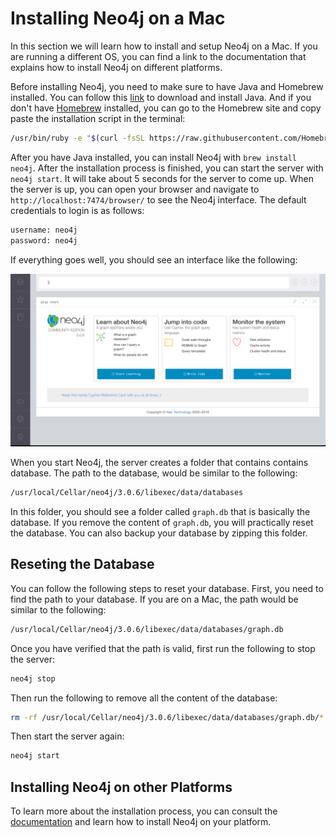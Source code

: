 # Installing Neo4j on a Mac

In this section we will learn how to install and setup Neo4j on a Mac. If you are running a different OS, you can find a link to the documentation that explains how to install Neo4j on different platforms.

Before installing Neo4j, you need to make sure to have Java and Homebrew installed. You can follow this [link](http://www.oracle.com/technetwork/java/javase/downloads/index.html) to download and install Java. And if you don't have [Homebrew](http://brew.sh/) installed, you can go to the Homebrew site and copy paste the installation script in the terminal:

```bash
/usr/bin/ruby -e "$(curl -fsSL https://raw.githubusercontent.com/Homebrew/install/master/install)"
```

After you have Java installed, you can install Neo4j with `brew install neo4j`. After the installation process is finished, you can start the server with `neo4j start`. It will take about 5 seconds for the server to come up. When the server is up, you can open your browser and navigate to `http://localhost:7474/browser/` to see the Neo4j interface. The default credentials to login is as follows:

```bash
username: neo4j
password: neo4j
```

If everything goes well, you should see an interface like the following:

![Neo4j Browser Interface](images/neo-interface.png)

When you start Neo4j, the server creates a folder that contains contains database. The path to the database, would be similar to the following:

```bash
/usr/local/Cellar/neo4j/3.0.6/libexec/data/databases
```

In this folder, you should see a folder called `graph.db` that is basically the database. If you remove the content of `graph.db`, you will practically reset the database. You can also backup your database by zipping this folder.

## Reseting the Database

You can follow the following steps to reset your database. First, you need to find the path to your database. If you are on a Mac, the path would be similar to the following:

```bash
/usr/local/Cellar/neo4j/3.0.6/libexec/data/databases/graph.db
```

Once you have verified that the path is valid, first run the following to stop the server:

```bash
neo4j stop
```

Then run the following to remove all the content of the database:

```bash
rm -rf /usr/local/Cellar/neo4j/3.0.6/libexec/data/databases/graph.db/*
```

Then start the server again:

```bash
neo4j start
```


## Installing Neo4j on other Platforms

To learn more about the installation process, you can consult the [documentation](https://neo4j.com/docs/operations-manual/current/installation/) and learn how to install Neo4j on your platform.


